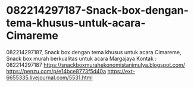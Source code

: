 # 082214297187-Snack-box-dengan-tema-khusus-untuk-acara-Cimareme
082214297187, Snack box dengan tema khusus untuk acara Cimareme, Snack box murah berkualitas untuk acara Margajaya Kontak : 082214297187  https://snackboxmurahekonomistanimulya.blogspot.com/  https://penzu.com/p/e14bce8773f5d40a  https://ext-6655335.livejournal.com/5531.html
